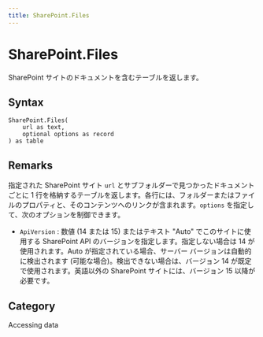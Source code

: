 ```yaml
---
title: SharePoint.Files
---
```


# SharePoint.Files


SharePoint サイトのドキュメントを含むテーブルを返します。


## Syntax

```powerquery
SharePoint.Files(
    url as text,
    optional options as record
) as table
```


## Remarks

指定された SharePoint サイト <code>url</code> とサブフォルダーで見つかったドキュメントごとに 1 行を格納するテーブルを返します。各行には、フォルダーまたはファイルのプロパティと、そのコンテンツへのリンクが含まれます。<code>options</code> を指定して、次のオプションを制御できます。    <ul><li><code>ApiVersion</code> : 数値 (14 または 15) またはテキスト &quot;Auto&quot; でこのサイトに使用する SharePoint API のバージョンを指定します。指定しない場合は 14 が使用されます。Auto が指定されている場合、サーバー バージョンは自動的に検出されます (可能な場合)。検出できない場合は、バージョン 14 が既定で使用されます。英語以外の SharePoint サイトには、バージョン 15 以降が必要です。</li></ul>    



## Category
Accessing data
